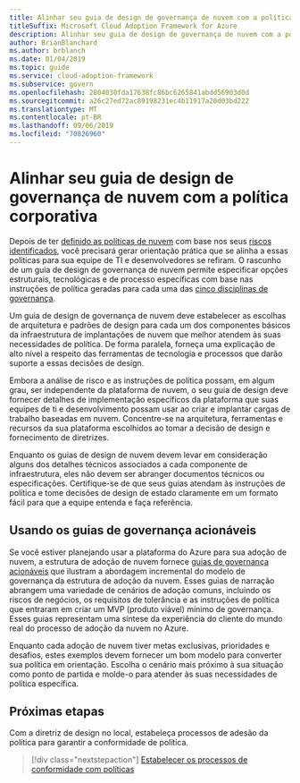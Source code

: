 ```yaml
---
title: Alinhar seu guia de design de governança de nuvem com a política corporativa
titleSuffix: Microsoft Cloud Adoption Framework for Azure
description: Alinhar seu guia de design de governança de nuvem com a política corporativa
author: BrianBlanchard
ms.author: brblanch
ms.date: 01/04/2019
ms.topic: guide
ms.service: cloud-adoption-framework
ms.subservice: govern
ms.openlocfilehash: 2804030fda17638fc86bc6265841abdd56903d0d
ms.sourcegitcommit: a26c27ed72ac89198231ec4b11917a20d03bd222
ms.translationtype: MT
ms.contentlocale: pt-BR
ms.lasthandoff: 09/06/2019
ms.locfileid: "70826960"
---
```

<!---
I've established policies. How to help developers adopt these policies?
Draft an architecture design guide.

[Aspirational statement] If you're using Azure, you can use one of ours as a starting point. The choose one of the following 6 as a starting point and mold it to fit your policies.
--->

# <a name="align-your-cloud-governance-design-guide-with-corporate-policy"></a>Alinhar seu guia de design de governança de nuvem com a política corporativa

Depois de ter [definido as políticas de nuvem](define-policy.md) com base nos seus [riscos identificados](understanding-business-risk.md), você precisará gerar orientação prática que se alinha a essas políticas para sua equipe de TI e desenvolvedores se refiram. O rascunho de um guia de design de governança de nuvem permite especificar opções estruturais, tecnológicas e de processo específicas com base nas instruções de política geradas para cada uma das [cinco disciplinas de governança](../governance-disciplines.md).

Um guia de design de governança de nuvem deve estabelecer as escolhas de arquitetura e padrões de design para cada um dos componentes básicos da infraestrutura de implantações de nuvem que melhor atendem às suas necessidades de política. De forma paralela, forneça uma explicação de alto nível a respeito das ferramentas de tecnologia e processos que darão suporte a essas decisões de design.

Embora a análise de risco e as instruções de política possam, em algum grau, ser independente da plataforma de nuvem, o seu guia de design deve fornecer detalhes de implementação específicos da plataforma que suas equipes de ti e desenvolvimento possam usar ao criar e implantar cargas de trabalho baseadas em nuvem. Concentre-se na arquitetura, ferramentas e recursos da sua plataforma escolhidos ao tomar a decisão de design e fornecimento de diretrizes.

Enquanto os guias de design de nuvem devem levar em consideração alguns dos detalhes técnicos associados a cada componente de infraestrutura, eles não devem ser abranger documentos técnicos ou especificações. Certifique-se de que seus guias atendam às instruções de política e tome decisões de design de estado claramente em um formato fácil para que a equipe entenda e faça referência.

<!-- markdownlint-enable MD033 -->

## <a name="using-the-actionable-governance-guides"></a>Usando os guias de governança acionáveis

Se você estiver planejando usar a plataforma do Azure para sua adoção de nuvem, a estrutura de adoção de nuvem fornece [guias de governança acionáveis](../journeys/index.md) que ilustram a abordagem incremental do modelo de governança da estrutura de adoção da nuvem. Esses guias de narração abrangem uma variedade de cenários de adoção comuns, incluindo os riscos de negócios, os requisitos de tolerância e as instruções de política que entraram em criar um MVP (produto viável) mínimo de governança. Esses guias representam uma síntese da experiência do cliente do mundo real do processo de adoção da nuvem no Azure.

Enquanto cada adoção de nuvem tiver metas exclusivas, prioridades e desafios, estes exemplos devem fornecer um bom modelo para converter sua política em orientação. Escolha o cenário mais próximo à sua situação como ponto de partida e molde-o para atender às suas necessidades de política específica.

## <a name="next-steps"></a>Próximas etapas

Com a diretriz de design no local, estabeleça processos de adesão da política para garantir a conformidade de política.

> [!div class="nextstepaction"]
> [Estabelecer os processos de conformidade com políticas](./processes.md)
